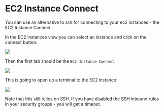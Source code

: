 # EC2 Instance Connect

You can use an alternative to ssh for connecting to your ec2 instances - the EC2 Instance Connect.

In the EC2 Instances view you can select an instance and click on the connect button.

![](2021-09-07-17-47-25.png)

Then the first tab should be the `EC2 Instance Connect`.

![](2021-09-07-17-48-02.png)

This is going to open up a terminal to the EC2 instance:

![](2021-09-07-17-49-20.png)

Note that this still relies on SSH. If you have disabled the SSH inbound rules in your security groups - you will get a timeout.